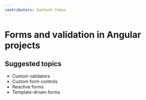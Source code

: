 ```yaml
---
contributors: Santosh Yadav
---
```


# Forms and validation in Angular projects

## Suggested topics
- Custom validators
- Custom form controls
- Reactive forms
- Template-driven forms
